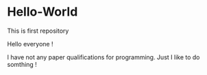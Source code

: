 # Hello-World
This is first repository 

Hello everyone !

I have not any paper qualifications for programming. Just I like to do somthing !
